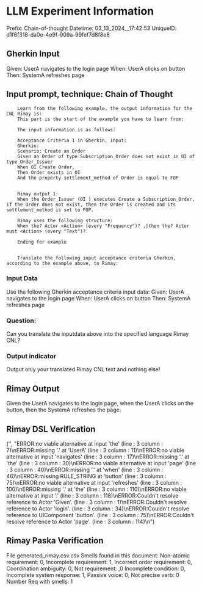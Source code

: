 

# LLM Experiment Information
Prefix:   Chain-of-thought
Datetime: 03_13_2024__17:42:53
UniqueID: d1f6f318-da0e-4e9f-909a-99fef7d8f8e8

        

## Gherkin Input
Given: UserA navigates to the login page
When: UserA clicks on button
Then: SystemA refreshes page

    



## Input prompt, technique: Chain of Thought


        Learn from the following example, the output information for the CNL Rimay is: 
        This part is the start of the example you have to learn from:

        The input information is as follows: 

        Acceptance Criteria 1 in Gherkin, input:
        Gherkin:
        Scenario: Create an Order
        Given an Order of type Subscription_Order does not exist in OI of type Order_Issuer 
        When OI Create Order, 
        Then Order exists in OI 
        And the property settlement_method of Order is equal to FOP


        Rimay output 1:
        When the Order_Issuer (OI ) executes Create a Subscription_Order, if the Order does not exist, then the Order is created and its settlement_method is set to FOP.

        Rimay uses the following structure:
        When the? Actor <Action> (every "Frequency")? ,|then the? Actor must <Action> (every "Text")?.

        Ending for example


        Translate the following input acceptance criteria Gherkin, according to the example above, to Rimay:


        

### Input Data
Use the following Gherkin acceptance criteria input data: 
Given: UserA navigates to the login page
When: UserA clicks on button
Then: SystemA refreshes page

### Question:
Can you translate the inputdata above into the specified language Rimay CNL?

### Output indicator
Output only your translated Rimay CNL text and nothing else!


## Rimay Output
Given the UserA navigates to the login page, when the UserA clicks on the button, then the SystemA refreshes the page. 
            


## Rimay DSL Verification
('', "ERROR:no viable alternative at input 'the' (line : 3 column : 7)\nERROR:missing '.' at 'UserA' (line : 3 column : 11)\nERROR:no viable alternative at input 'navigates' (line : 3 column : 17)\nERROR:missing '.' at 'the' (line : 3 column : 30)\nERROR:no viable alternative at input 'page' (line : 3 column : 40)\nERROR:missing '.' at 'when' (line : 3 column : 46)\nERROR:missing RULE_STRING at 'button' (line : 3 column : 75)\nERROR:no viable alternative at input 'refreshes' (line : 3 column : 100)\nERROR:missing '.' at 'the' (line : 3 column : 110)\nERROR:no viable alternative at input '.' (line : 3 column : 118)\nERROR:Couldn't resolve reference to Actor 'Given'. (line : 3 column : 1)\nERROR:Couldn't resolve reference to Actor 'login'. (line : 3 column : 34)\nERROR:Couldn't resolve reference to UIComponent 'button'. (line : 3 column : 75)\nERROR:Couldn't resolve reference to Actor 'page'. (line : 3 column : 114)\n")

            


## Rimay Paska Verification

File generated_rimay.csv.csv
Smells found in this document: 
Non-atomic requirement: 0, Incomplete requirement: 1, Incorrect order requirement: 0, Coordination ambiguity: 0, Not requirement: ,0
Incomplete condition: 0, Incomplete system response: 1, Passive voice: 0, Not precise verb: 0
Number Req with smells: 1


            
